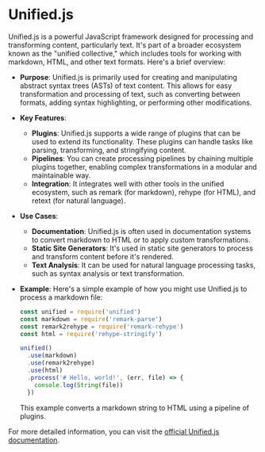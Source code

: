 # Unified.js

Unified.js is a powerful JavaScript framework designed for processing and transforming content, particularly text. It's part of a broader ecosystem known as the "unified collective," which includes tools for working with markdown, HTML, and other text formats. Here's a brief overview:

- **Purpose**: Unified.js is primarily used for creating and manipulating abstract syntax trees (ASTs) of text content. This allows for easy transformation and processing of text, such as converting between formats, adding syntax highlighting, or performing other modifications.

- **Key Features**:
  - **Plugins**: Unified.js supports a wide range of plugins that can be used to extend its functionality. These plugins can handle tasks like parsing, transforming, and stringifying content.
  - **Pipelines**: You can create processing pipelines by chaining multiple plugins together, enabling complex transformations in a modular and maintainable way.
  - **Integration**: It integrates well with other tools in the unified ecosystem, such as remark (for markdown), rehype (for HTML), and retext (for natural language).

- **Use Cases**:
  - **Documentation**: Unified.js is often used in documentation systems to convert markdown to HTML or to apply custom transformations.
  - **Static Site Generators**: It's used in static site generators to process and transform content before it's rendered.
  - **Text Analysis**: It can be used for natural language processing tasks, such as syntax analysis or text transformation.

- **Example**:
  Here's a simple example of how you might use Unified.js to process a markdown file:

  ```javascript
  const unified = require('unified')
  const markdown = require('remark-parse')
  const remark2rehype = require('remark-rehype')
  const html = require('rehype-stringify')

  unified()
    .use(markdown)
    .use(remark2rehype)
    .use(html)
    .process('# Hello, world!', (err, file) => {
      console.log(String(file))
    })
  ```

  This example converts a markdown string to HTML using a pipeline of plugins.

For more detailed information, you can visit the [official Unified.js documentation](https://unifiedjs.com/).

